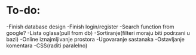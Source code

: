 # To-do:
-Finish database design
-Finish login/register
-Search function from google?
-Lista oglasa(pull from db)
-Sortiranje(filteri moraju biti podrzani u bazi)
-Online iznajmljivanje prostora
-Ugovaranje sastanaka
-Ostavljanje komentara
-CSS(raditi paralelno)